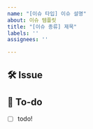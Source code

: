```yaml
---
name: "[이슈 타입] 이슈 설명"
about: 이슈 템플릿
title: "[이슈 종류] 제목"
labels: ''
assignees: ''

---
```


## 🛠 Issue
<!-- 이슈에 대해 간략하게 설명해주세요 -->

## 📝 To-do
<!-- 진행할 작업에 대해 적어주세요 -->
- [ ] todo!
